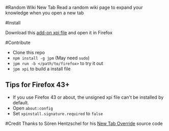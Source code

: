 #Random Wiki New Tab
Read a random wiki page to expand your knowledge when you open a new tab

#Install

Download this [add-on xpi file](https://github.com/shinglyu/tabwebby-firefox/blob/master/dist/@tabwebby-0.0.1.xpi?raw=true) and open it in Firefox 

#Contribute

* Clone this repo
* `npm install -g jpm` (May need `sudo`)
* `jpm run -b </path/to/firefox>` to try it out
* `jpm xpi` to build a install file

## Tips for Firefox 43+ 

* If you use Firefox 43 or about, the unsigned xpi file can't be installed by default.
* Open `about:config`
* Set `xpinstall.signature.required` to `false`

#Credit
Thanks to Sören Hentzschel for his [New Tab Override](https://addons.mozilla.org/en-US/firefox/addon/new-tab-override/) source code
